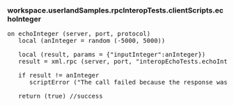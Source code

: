 ### workspace.userlandSamples.rpcInteropTests.clientScripts.echoInteger
<pre>
on echoInteger (server, port, protocol)
   local (anInteger = random (-5000, 5000))
   
   local (result, params = {"inputInteger":anInteger})
   result = xml.rpc (server, port, "interopEchoTests.echoInteger", @params, protocol:protocol, soapAction:"/interopEchoTests")
   
   if result != anInteger
      scriptError ("The call failed because the response was different from the request. We sent " + anInteger + " and the server returned " + result + ".")
   
   return (true) //success

</pre>